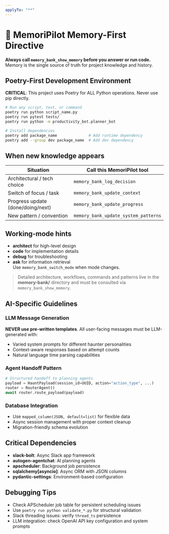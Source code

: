 ```yaml
---
applyTo: "**"
---
```


# 🧠 MemoriPilot Memory-First Directive
**Always call `memory_bank_show_memory` before you answer or run code.**  
Memory is the single source of truth for project knowledge and history.

## Poetry-First Development Environment

**CRITICAL**: This project uses Poetry for ALL Python operations. Never use pip directly.

```bash
# Run any script, test, or command
poetry run python script_name.py
poetry run pytest tests/
poetry run python -m productivity_bot.planner_bot

# Install dependencies
poetry add package_name              # Add runtime dependency
poetry add --group dev package_name  # Add dev dependency
```


## When new knowledge appears
| Situation | Call this MemoriPilot tool |
|-----------|---------------------------|
| Architectural / tech choice | `memory_bank_log_decision` |
| Switch of focus / task | `memory_bank_update_context` |
| Progress update (done/doing/next) | `memory_bank_update_progress` |
| New pattern / convention | `memory_bank_update_system_patterns` |

## Working-mode hints
- **architect** for high-level design  
- **code** for implementation details  
- **debug** for troubleshooting  
- **ask** for information retrieval  
Use `memory_bank_switch_mode` when mode changes.

> Detailed architecture, workflows, commands and patterns live in the **memory-bank/** directory and must be consulted via `memory_bank_show_memory`.





## AI-Specific Guidelines

### LLM Message Generation
**NEVER use pre-written templates**. All user-facing messages must be LLM-generated with:
- Varied system prompts for different haunter personalities
- Context-aware responses based on attempt counts
- Natural language time parsing capabilities

### Agent Handoff Pattern
```python
# Structured handoff to planning agents
payload = HauntPayload(session_id=UUID, action="action_type", ...)
router = RouterAgent()
await router.route_payload(payload)
```

### Database Integration
- Use `mapped_column(JSON, default=list)` for flexible data
- Async session management with proper context cleanup
- Migration-friendly schema evolution

## Critical Dependencies

- **slack-bolt**: Async Slack app framework
- **autogen-agentchat**: AI planning agents  
- **apscheduler**: Background job persistence
- **sqlalchemy[asyncio]**: Async ORM with JSON columns
- **pydantic-settings**: Environment-based configuration

## Debugging Tips

- Check APScheduler job table for persistent scheduling issues
- Use `poetry run python validate_*.py` for structural validation
- Slack threading issues: verify `thread_ts` persistence
- LLM integration: check OpenAI API key configuration and system prompts
